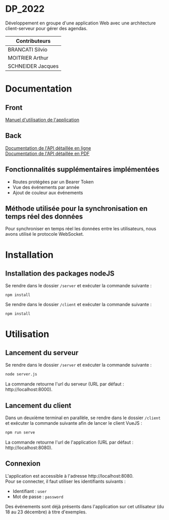 
# DP_2022
Développement en groupe d'une application Web avec une architecture client-serveur pour gérer des agendas.

|Contributeurs    |
|-----------------|
|BRANCATI Silvio  |
|MOITRIER Arthur  |
|SCHNEIDER Jacques|

# Documentation
## Front
[Manuel d'utilisation de l'application](./documentation/Manuel%20utilisation%20-%20Front.pdf)
## Back
[Documentation de l'API détaillée en ligne](https://documenter.getpostman.com/view/20058446/2s847PKVEZ)\
[Documentation de l'API détaillée en PDF](./documentation/Documentation%20API%20-%20Back.pdf)

## Fonctionnalités supplémentaires implémentées
- Routes protégées par un Bearer Token
- Vue des événements par année
- Ajout de couleur aux événements

## Méthode utilisée pour la synchronisation en temps réel des données
Pour synchroniser en temps réel les données entre les utilisateurs, nous avons utilisé le protocole WebSocket.

# Installation

## Installation des packages nodeJS
Se rendre dans le dossier ``/server`` et exécuter la commande suivante :
```nodejs  
npm install  
```

Se rendre dans le dossier ``/client`` et exécuter la commande suivante :
```nodejs  
npm install  
```

# Utilisation

## Lancement du serveur

Se rendre dans le dossier ``/server`` et exécuter la commande suivante :
```bash
node server.js
```
La commande retourne l'url du serveur (URL par défaut : http://localhost:8000).

## Lancement du client
Dans un deuxième terminal en parallèle, se rendre dans le dossier ``/client`` et exécuter la commande suivante afin de lancer le client VueJS :
```bash
npm run serve
```
La commande retourne l'url de l'application (URL par défaut : http://localhost:8080).

## Connexion
L'application est accessible à l'adresse http://localhost:8080.\
Pour se connecter, il faut utiliser les identifiants suivants :
- Identifiant : ``user``
- Mot de passe : ``password``

Des événements sont déjà présents dans l'application sur cet utilisateur (du 18 au 23 décembre) à titre d'exemples.